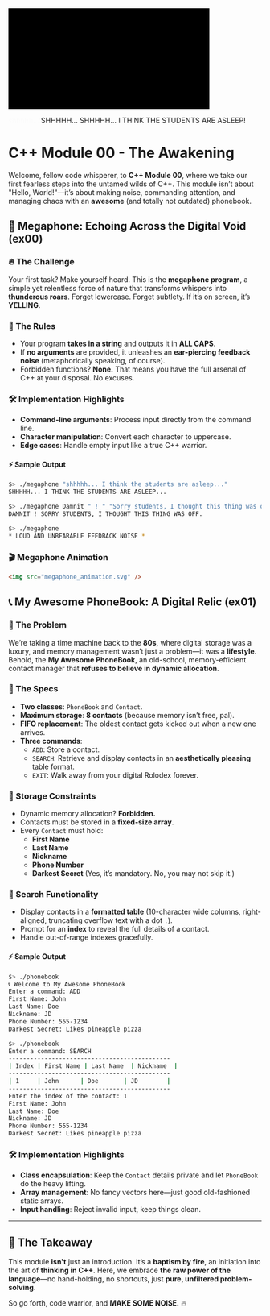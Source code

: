 <svg width="400" height="200" xmlns="http://www.w3.org/2000/svg">
  <rect width="100%" height="100%" fill="black"/>
  
  <text x="50" y="100" font-size="30" font-family="Arial" fill="white" opacity="0" id="text1">shhhhh...</text>
  <text x="50" y="140" font-size="30" font-family="Arial" fill="white" opacity="0" id="text2">SHHHHH...</text>
  <text x="50" y="180" font-size="30" font-family="Arial" fill="red" opacity="0" id="text3">SHHHHH... I THINK THE STUDENTS ARE ASLEEP!</text>

  <style>
    @keyframes fadeIn {
      0% { opacity: 0; }
      100% { opacity: 1; }
    }
    
    #text1 { animation: fadeIn 1s ease-in-out forwards; }
    #text2 { animation: fadeIn 1s ease-in-out 2s forwards; }
    #text3 { animation: fadeIn 1s ease-in-out 4s forwards; }
  </style>
</svg>


# C++ Module 00 - The Awakening

Welcome, fellow code whisperer, to **C++ Module 00**, where we take our first fearless steps into the untamed wilds of C++. This module isn’t about "Hello, World!"—it’s about making noise, commanding attention, and managing chaos with an **awesome** (and totally not outdated) phonebook.

## 🚀 Megaphone: Echoing Across the Digital Void (ex00)

### 🔥 The Challenge

Your first task? Make yourself heard. This is the **megaphone program**, a simple yet relentless force of nature that transforms whispers into **thunderous roars**. Forget lowercase. Forget subtlety. If it’s on screen, it’s **YELLING**.

### 📜 The Rules

- Your program **takes in a string** and outputs it in **ALL CAPS**.
- If **no arguments** are provided, it unleashes an **ear-piercing feedback noise** (metaphorically speaking, of course).
- Forbidden functions? **None.** That means you have the full arsenal of C++ at your disposal. No excuses.

### 🛠 Implementation Highlights

- **Command-line arguments**: Process input directly from the command line.
- **Character manipulation**: Convert each character to uppercase.
- **Edge cases**: Handle empty input like a true C++ warrior.

#### ⚡ Sample Output

```bash
$> ./megaphone "shhhhh... I think the students are asleep..."
SHHHHH... I THINK THE STUDENTS ARE ASLEEP...

$> ./megaphone Damnit " ! " "Sorry students, I thought this thing was off."
DAMNIT ! SORRY STUDENTS, I THOUGHT THIS THING WAS OFF.

$> ./megaphone
* LOUD AND UNBEARABLE FEEDBACK NOISE *
```

### 🎬 Megaphone Animation

```md
<img src="megaphone_animation.svg" />
```

## 📞 My Awesome PhoneBook: A Digital Relic (ex01)

### 🧐 The Problem

We’re taking a time machine back to the **80s**, where digital storage was a luxury, and memory management wasn’t just a problem—it was a **lifestyle**. Behold, the **My Awesome PhoneBook**, an old-school, memory-efficient contact manager that **refuses to believe in dynamic allocation**.

### 🔹 The Specs

- **Two classes**: `PhoneBook` and `Contact`.
- **Maximum storage**: **8 contacts** (because memory isn’t free, pal).
- **FIFO replacement**: The oldest contact gets kicked out when a new one arrives.
- **Three commands**:
  - `ADD`: Store a contact.
  - `SEARCH`: Retrieve and display contacts in an **aesthetically pleasing** table format.
  - `EXIT`: Walk away from your digital Rolodex forever.

### 💾 Storage Constraints

- Dynamic memory allocation? **Forbidden.**
- Contacts must be stored in a **fixed-size array**.
- Every `Contact` must hold:
  - **First Name**
  - **Last Name**
  - **Nickname**
  - **Phone Number**
  - **Darkest Secret** (Yes, it’s mandatory. No, you may not skip it.)

### 🔎 Search Functionality

- Display contacts in a **formatted table** (10-character wide columns, right-aligned, truncating overflow text with a dot `.`).
- Prompt for an **index** to reveal the full details of a contact.
- Handle out-of-range indexes gracefully.

#### ⚡ Sample Output

```bash
$> ./phonebook
📞 Welcome to My Awesome PhoneBook
Enter a command: ADD
First Name: John
Last Name: Doe
Nickname: JD
Phone Number: 555-1234
Darkest Secret: Likes pineapple pizza

$> ./phonebook
Enter a command: SEARCH
---------------------------------------------
| Index | First Name | Last Name  | Nickname  |
---------------------------------------------
| 1     | John      | Doe       | JD        |
---------------------------------------------
Enter the index of the contact: 1
First Name: John
Last Name: Doe
Nickname: JD
Phone Number: 555-1234
Darkest Secret: Likes pineapple pizza
```

### 🛠 Implementation Highlights

- **Class encapsulation**: Keep the `Contact` details private and let `PhoneBook` do the heavy lifting.
- **Array management**: No fancy vectors here—just good old-fashioned static arrays.
- **Input handling**: Reject invalid input, keep things clean.

---

## 🌟 The Takeaway

This module **isn't** just an introduction. It’s a **baptism by fire**, an initiation into the art of **thinking in C++**. Here, we embrace **the raw power of the language**—no hand-holding, no shortcuts, just **pure, unfiltered problem-solving**.

So go forth, code warrior, and **MAKE SOME NOISE.** 🔥
